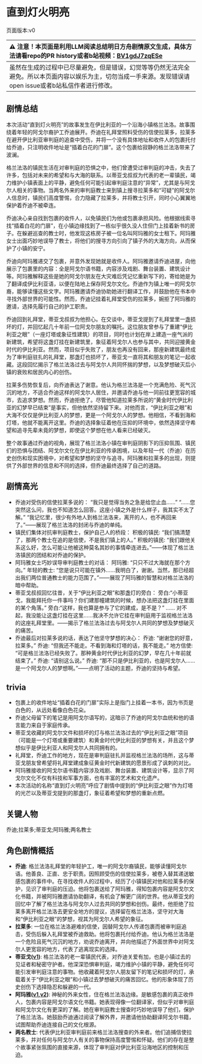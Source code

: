 # 直到灯火明亮
页面版本:v0
 

| :warning: 注意！本页面是利用LLM阅读总结明日方舟剧情原文生成，具体方法请看repo的PR history或者b站视频：[BV1gdJ7zqESe](https://www.bilibili.com/video/BV1gdJ7zqESe/)         |
|:----------------------------|
| 虽然在生成的过程中已尽量避免，但是错误，幻觉等等仍然无法完全避免。所以本页面内容以娱乐为主，切勿当成一手来源。发现错误请open issue或者b站私信作者进行修改。|



## 剧情总结
本次活动“直到灯火明亮”的故事发生在伊比利亚的一个沿海小镇格兰法洛。故事围绕着年轻的阿戈尔裔护工乔迪展开。乔迪在礼拜堂照料受伤的信使拉莱多，拉莱多在避开伊比利亚审判庭的追查中受伤，并将一个没有具体地址和收件人的包裹托付给乔迪，只注明收件地址是“插着白花的门扉”。这个包裹给寂静的格兰法洛带来了波澜。

格兰法洛的镇民生活在对审判庭的恐惧之中，他们曾遭受过审判庭的冲击，失去了许多，包括对未来的希望和与大海的联系。以蒂亚戈叔叔为代表的老一辈镇民，竭力维护小镇表面上的平静，避免任何可能引起审判庭注意的“异常”，尤其是与阿戈尔人相关的事物。当两名外来的审判庭教士来到镇上搜寻拉莱多和“可疑”的阿戈尔人信息时，镇民们高度警惕，合力隐藏了拉莱多，并将教士引开，同时小心翼翼地保护着乔迪不被牵连。

乔迪决心亲自找到包裹的收件人，以免镇民们为他或包裹承担风险。他根据线索寻找“插着白花的门扉”，在小镇边缘找到了一栋似乎很久没人住但门上挂着新书的房子。在躲避巡查的教士时，他发现这栋房子被一位名叫阿玛雅的女士租下。阿玛雅女士出面巧妙地误导了教士，将他们的搜寻方向引向了镇子外的大海方向，从而保护了小镇的安宁。

乔迪向阿玛雅递交了包裹，并意外发现她就是收件人。阿玛雅邀请乔迪进屋，向他展示了包裹里的内容：全是阿戈尔语书籍，内容涉及戏剧、舞台装置、建筑设计等。阿玛雅解释这些是她的阿戈尔朋友在大灾难后凭记忆重新写下的，寄给她是为了翻译成伊比利亚语，以便在陆地上保存阿戈尔文化。乔迪作为镇上唯一的阿戈尔裔，能够读懂这些文字。阿玛雅邀请乔迪协助她进行翻译工作，并鼓励他在书本中寻找外部世界的可能性。然而，乔迪记挂着礼拜堂受伤的拉莱多，婉拒了阿玛雅的邀请，选择先履行自己的护工职责。

乔迪回到礼拜堂，蒂亚戈叔叔为他担心。在交谈中，蒂亚戈提到了礼拜堂里一盏损坏的灯，并回忆起几十年前一位阿戈尔朋友的嘱托。这位朋友曾参与了重建“伊比利亚之眼”（一座灯塔或象征性建筑）的项目，同时也计划在岸上建造一座气派的新建筑，希望将这盏灯挂在新建筑里，象征着阿戈尔人也参与其中，共同迎接黄金时代的伊比利亚。然而，项目似乎失败了，朋友也再没有回来，那座新建筑最终成为了审判庭驻扎的礼拜堂，那盏灯也损坏了，蒂亚戈一直将其和朋友的笔记一起收藏。这段回忆揭示了格兰法洛过去与阿戈尔人共同怀揣的梦想，以及梦想破灭后小镇的衰败和居民内心的创伤。

拉莱多伤势恢复后，向乔迪表达了谢意。他认为格兰法洛是一个充满危险、死气沉沉的地方，不适合乔迪这样的阿戈尔人居住，并邀请乔迪与他一同前往更宽容的城市，去追求梦想。然而，乔迪拒绝了。尽管他知道拉莱多所说的“黄金时代伊比利亚的幻梦早已结束”是事实，但他依然坚持留下来。对他而言，“伊比利亚之眼”和大海不仅仅是伊比利亚人的梦想，更是一个阿戈尔人的梦想。他相信，不看到海和灯塔，他就不能离开这里。乔迪的选择象征着他在压抑的环境中，依然选择坚守希望和追寻先辈未竟的梦想，即使这个梦想在他人看来已经破灭。

整个故事通过乔迪的视角，展现了格兰法洛小镇在审判庭阴影下的压抑氛围、镇民们的恐惧与团结、阿戈尔文化在伊比利亚的传承困境，以及年轻一代（乔迪）在历史创伤和现实困境中，对希望和梦想的坚守与追寻。阿玛雅和拉莱多的出现，则提供了外部世界的信息和不同的选择，但乔迪最终选择了自己的道路。
## 剧情高光
*   乔迪对受伤的信使拉莱多说的：
    “我只是觉得当务之急是给您止血......”
    “......您突然这么问，我也不知道怎么回答。这座小镇之外是什么样子，我其实不太了解。”
    “我记忆里，很少有外地人到格兰法洛来，离开的人，也不再回来了。”——展现了格兰法洛的封闭与乔迪的单纯。
*   镇民们集体对抗审判庭教士，保护自己人的桥段：
    积极的镇民: “我们搞清楚了，那两个教士在追的是信使，不是我们镇上的人。”
    积极的镇民: “我们跟他关系这么好，怎么可能让他被这种莫名其妙的事情牵连进去。”——体现了格兰法洛镇民的团结和对乔迪的保护。
*   阿玛雅女士巧妙误导审判庭教士的对话：
    阿玛雅: “只只不过大海就在那个方向。”
    年轻的教士: “您是说只可能在镇外......我明白了，谢谢。当然，那已经超出我们两位普通教士的能力范围了。”——展现了阿玛雅的智慧和对格兰法洛的暗中帮助。
*   蒂亚戈叔叔回忆往昔，关于“伊比利亚之眼”和那盏灯的旁白：
    旁白:“小蒂亚戈，我能拜托你一件事吗？你们建那幢建筑的时候，想办法把这盏灯挂在里面的某个角落。”
    旁白:“这样，我也算是参与了它的建成，是不是？”
    ......
    对不起，我没能让这盏灯挂在这里......我决不允许它挂在审判庭用于监视格兰法洛的这座礼拜堂里。——揭示了格兰法洛过去与阿戈尔人共同的梦想及梦想破灭的痛苦。
*   乔迪最后对拉莱多说的话，表达了他坚守梦想的决心：
    乔迪: “谢谢您的好意，拉莱多。”
    乔迪: “但我还不能走。不看到海和灯塔的话，我不能走。”
    地方信使: “可是格兰法洛已经失败了。那种黄金时代伊比利亚的幻梦，早在几十年前就结束了。”
    乔迪: “请别这么说。”
    乔迪: “那不只是伊比利亚的，也是阿戈尔人......是一个阿戈尔人的梦想啊。”——点明了活动的主题，乔迪的坚持与希望。
## trivia
*   包裹上的收件地址“插着白花的门扉”实际上是指门上挂着一本书，因为书页是白色的，从远处看像白色花朵。
*   乔迪父母留下的笔记是用阿戈尔语写的，这暗示了乔迪的阿戈尔血统和他的语言能力来自于家庭传承。
*   蒂亚戈收藏的阿戈尔文件和损坏的灯与格兰法洛过去的“伊比利亚之眼”项目（可能是一个灯塔或重要建筑）和黄金时代伊比利亚的梦想有关，并且这个梦想似乎是伊比利亚人和阿戈尔人共同拥有的。
*   礼拜堂，乔迪工作的地方，现在是审判庭驻扎并监视格兰法洛的场所，这与蒂亚戈朋友曾希望将礼拜堂建成象征黄金时代新建筑的愿景形成了讽刺的对比。
*   阿玛雅接收的阿戈尔语书籍内容涉及戏剧、舞台装置、建筑设计等，显示了阿戈尔文化不仅有科技和军事方面，也有丰富的艺术和文化遗产。
*   本次活动的名称“直到灯火明亮”呼应了剧情中提到的“伊比利亚之眼”作为灯塔的光芒以及蒂亚戈提到的那盏灯，象征着希望和梦想的重新点燃。
## 关键人物
乔迪;拉莱多;蒂亚戈;阿玛雅;两名教士
## 角色剧情概括
-   **乔迪**: 格兰法洛礼拜堂的年轻护工，唯一的阿戈尔裔镇民，能够读懂阿戈尔语。他善良、正直、忠于职责。因照顾受伤的信使拉莱多，被卷入替其递送敏感包裹的事件中。在寻找收件人的过程中，经历了小镇镇民对他和拉莱多的保护，见识了审判庭的压迫。他将包裹送给了阿玛雅，得知包裹内容是阿戈尔文化书籍，并被阿玛雅邀请协助翻译，有机会了解更广阔的世界。他从蒂亚戈的回忆中了解了格兰法洛与阿戈尔人过去共同的梦想和创伤。最终，他拒绝了拉莱多离开格兰法洛去更安全地方的提议，选择留在格兰法洛，坚守对大海和“伊比利亚之眼”的梦想，视其为阿戈尔人希望的象征。
-   **拉莱多**: 一位在格兰法洛避难的信使，因替阿戈尔人传递包裹而被审判庭追击，受伤后躲入礼拜堂被乔迪救助。他将包裹托付给乔迪。他认为格兰法洛是一个危险且死气沉沉的地方，劝说乔迪离开，并向他描述了外面世界中对阿戈尔人更宽容的地方，代表了逃离现实的选择。
-   **蒂亚戈([v1](../chars/extended_char_di_ya_ge.md))**: 格兰法洛的老一辈镇民代表，对乔迪关爱有加，也是小镇过去的见证者和秘密守护者。他深深恐惧审判庭，竭力维护小镇的平静，避免任何可能引发审判庭注意的事物。他收藏着阿戈尔人朋友留下的笔记和损坏的灯，承载着关于“伊比利亚之眼”和小镇过去梦想破灭的痛苦回忆。他的形象体现了历史创伤下选择隐忍和躲避的一代。
-   **阿玛雅([v1](../chars/extended_char_a_ma_ya.md),[v2](../char_v3/extended_char_a_ma_ya.md))**: 神秘的外来女性，住在格兰法洛边缘。是敏感包裹的真正收件人，包裹内容是阿戈尔语文化书籍。她表现得像一位翻译家，但似乎对审判庭和阿戈尔文化有更深的了解。她在审判庭教士搜查时巧妙地误导了他们，保护了格兰法洛。她鼓励乔迪通过阅读了解外界，并邀请他协助翻译阿戈尔书籍，试图帮助乔迪连接自己的文化根源。
-   **两名教士**: 代表伊比利亚审判庭前来格兰法洛搜查的外来者。他们追捕信使拉莱多，并对任何与阿戈尔人有关的事物保持高度警惕和怀疑。他们的存在是整个故事紧张氛围的直接来源，体现了审判庭对伊比利亚沿海地区的控制和压迫。